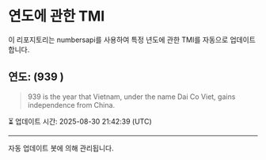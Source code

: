
# 연도에 관한 TMI

이 리포지토리는 numbersapi를 사용하여 특정 년도에 관한 TMI를 자동으로 업데이트합니다.

## 연도: (939 )
> 939 is the year that Vietnam, under the name Dai Co Viet, gains independence from China.

⏳ 업데이트 시간: 2025-08-30 21:42:39 (UTC)

---
자동 업데이트 봇에 의해 관리됩니다.
